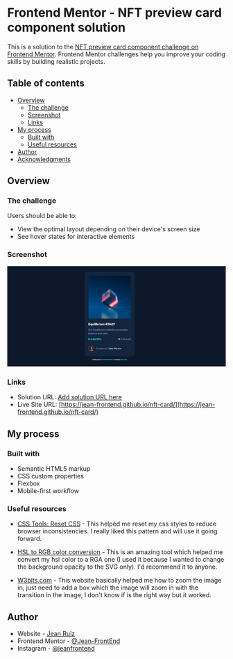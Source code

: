 # Frontend Mentor - NFT preview card component solution

This is a solution to the [NFT preview card component challenge on Frontend Mentor](https://www.frontendmentor.io/challenges/nft-preview-card-component-SbdUL_w0U). Frontend Mentor challenges help you improve your coding skills by building realistic projects.

## Table of contents

- [Overview](#overview)
  - [The challenge](#the-challenge)
  - [Screenshot](#screenshot)
  - [Links](#links)
- [My process](#my-process)
  - [Built with](#built-with)
  - [Useful resources](#useful-resources)
- [Author](#author)
- [Acknowledgments](#acknowledgments)

## Overview

### The challenge

Users should be able to:

- View the optimal layout depending on their device's screen size
- See hover states for interactive elements

### Screenshot

![](/images/screenshot.png)

### Links

- Solution URL: [Add solution URL here](https://your-solution-url.com)
- Live Site URL: [https://jean-frontend.github.io/nft-card/](https://jean-frontend.github.io/nft-card/)

## My process

### Built with

- Semantic HTML5 markup
- CSS custom properties
- Flexbox
- Mobile-first workflow

### Useful resources

- [CSS Tools: Reset CSS](https://meyerweb.com/eric/tools/css/reset/) - This helped me reset my css styles to reduce browser inconsistencies. I really liked this pattern and will use it going forward.

- [HSL to RGB color conversion](https://www.rapidtables.com/convert/color/hsl-to-rgb.html) - This is an amazing tool which helped me convert my hsl color to a RGA one (I used it because I wanted to change the background opacity to the SVG only). I'd recommend it to anyone.

- [W3bits.com](https://w3bits.com/css-image-hover-zoom/) - This website basically helped me how to zoom the image in, just need to add a box which the image will zoom in with the transition in the image, I don't know if is the right way but it worked.

## Author

- Website - [Jean Ruiz](https://github.com/Jean-FrontEnd)
- Frontend Mentor - [@Jean-FrontEnd](https://www.frontendmentor.io/profile/Jean-FrontEnd)
- Instagram - [@jeanfrontend](https://www.instagram.com/jeanfrontend/)
